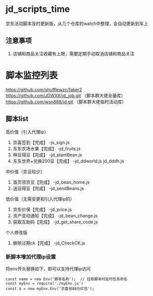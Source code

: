 # jd_scripts_time
京东活动脚本及时更新版，从几个仓库的watch中整理，会自动更新到车上

## 注意事项
1. 店铺和商品关注收藏有上限，需要定期手动取消店铺和商品关注

# 脚本监控列表
https://github.com/shufflewzc/faker2  
https://github.com/JDWXX/jd_job.git （脚本群大佬全量库）  
https://github.com/wsn888/jd.git （脚本群大佬临时活动库）  

## 脚本list
高价值（引入代理ip）
1. 京喜签到【完成】            -jx_sign.js
2. 东东农场水果【完成】        -jd_fruits.js
3. 种豆得豆【完成】            -jd_plantBean.js
4. 东东世界+兑换200豆【完成】  -jd_ddworld.js jd_dddh.js

中价值（京豆较少）
1. 首页领京豆【完成】          -jd_bean_home.js
2. 送豆得豆【完成】            -jd_sendBeans.js

低价值（无需变更和引入代理ip的）
1. 京东价保【完成】            -jd_price.js
2. 资产变动通知【完成】        -jd_bean_change.js
3. 获取互助码【完成】          -jd_get_share_code.js

个人修改版
1. 删除过期ck【完成】          -jd_CheckCK.js


### 新脚本增加代理ip设置
将env开头替换如下，即可以支持代理ip访问
```
const name = new Env('脚本名称');  // 拉取脚本时定时任务命名
const myEnv = require('./myEnv.js')
const $ = new myEnv.Env('京喜领88元红包');
```

